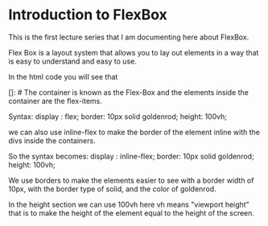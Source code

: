 # Introduction to FlexBox

This is the first lecture series that I am documenting here about FlexBox.

Flex Box is a layout system that allows you to lay out elements in a way that is easy to understand and easy to use.

In the html code you will see that

[]: # The container is known as the Flex-Box and the elements inside the container are the flex-items.

Syntax:
    display : flex;
    border: 10px solid goldenrod;
    height: 100vh;

we can also use inline-flex to make the border of the element inline with the divs inside the containers.

So the syntax becomes:
    display : inline-flex;
    border: 10px solid goldenrod;
    height: 100vh;

We use borders to make the elements easier to see with a border width of 10px, with the border type of solid, and the color of goldenrod.

In the height section we can use 100vh here vh means "viewport height" that is to make the height of the element equal to the height of the screen.
